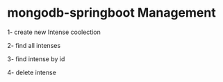 # mongodb-springboot Management

1- create new Intense coolection

2- find all intenses

3- find intense by id

4- delete intense

